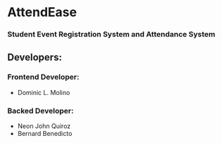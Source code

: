 # AttendEase

### Student Event Registration System and Attendance System

## Developers:

### Frontend Developer:

- Dominic L. Molino

### Backed Developer:

- Neon John Quiroz
- Bernard Benedicto
